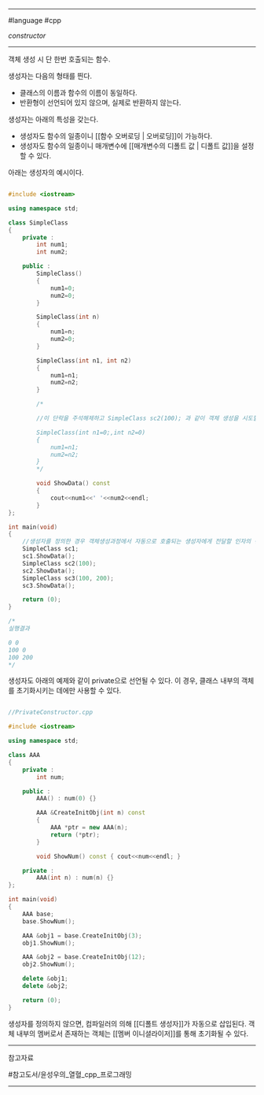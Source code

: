 
---

#language #cpp 

*constructor*

---

객체 생성 시 단 한번 호출되는 함수.

생성자는 다음의 형태를 띈다.
- 클래스의 이름과 함수의 이름이 동일하다.
- 반환형이 선언되어 있지 않으며, 실제로 반환하지 않는다.

생성자는 아래의 특성을 갖는다.
- 생성자도 함수의 일종이니 [[함수 오버로딩 | 오버로딩]]이 가능하다.
- 생성자도 함수의 일종이니 매개변수에 [[매개변수의 디폴트 값 | 디폴트 값]]을 설정할 수 있다.

아래는 생성자의 예시이다.

~~~cpp

#include <iostream>

using namespace std;

class SimpleClass
{
	private :
		int num1;
		int num2;

	public :
		SimpleClass()
		{
			num1=0;
			num2=0;
		}

		SimpleClass(int n)
		{
			num1=n;
			num2=0;
		}

		SimpleClass(int n1, int n2)
		{
			num1=n1;
			num2=n2;
		}

		/*

		//이 단락을 주석해제하고 SimpleClass sc2(100); 과 같이 객체 생성을 시도할 경우 컴파일 에러가 발생한다. SimpleClass(int n)과 이 단락의 생성자 중 뭘 호출해야 할 지 명확하지 않기 때문이다.

		SimpleClass(int n1=0;,int n2=0)
		{
			num1=n1;
			num2=n2;
		}
		*/

		void ShowData() const
		{
			cout<<num1<<' '<<num2<<endl;
		}
};

int main(void)
{
	//생성자를 정의한 경우 객체생성과정에서 자동으로 호출되는 생성자에게 전달할 인자의 정보를 다음과 같이 추가해야 한다.
	SimpleClass sc1;
	sc1.ShowData();
	SimpleClass sc2(100);
	sc2.ShowData();
	SimpleClass sc3(100, 200);
	sc3.ShowData();

	return (0);
}

/*
실행결과

0 0
100 0
100 200
*/

~~~

생성자도 아래의 예제와 같이 private으로 선언될 수 있다. 이 경우, 클래스 내부의 객체를 초기화시키는 데에만 사용할 수 있다.

~~~cpp

//PrivateConstructor.cpp

#include <iostream>

using namespace std;

class AAA
{
	private :
		int num;

	public :
		AAA() : num(0) {}

		AAA &CreateInitObj(int n) const
		{
			AAA *ptr = new AAA(n);
			return (*ptr);
		}

		void ShowNum() const { cout<<num<<endl; }

	private :
		AAA(int n) : num(n) {}
};

int main(void)
{
	AAA base;
	base.ShowNum();

	AAA &obj1 = base.CreateInitObj(3);
	obj1.ShowNum();

	AAA &obj2 = base.CreateInitObj(12);
	obj2.ShowNum();

	delete &obj1;
	delete &obj2;

	return (0);
}

~~~

생성자를 정의하지 않으면, 컴파일러의 의해 [[디폴트 생성자]]가 자동으로 삽입된다.
객체 내부의 멤버로서 존재하는 객체는 [[멤버 이니셜라이저]]를 통해 초기화될 수 있다.

---

참고자료

#참고도서/윤성우의_열혈_cpp_프로그래밍

---